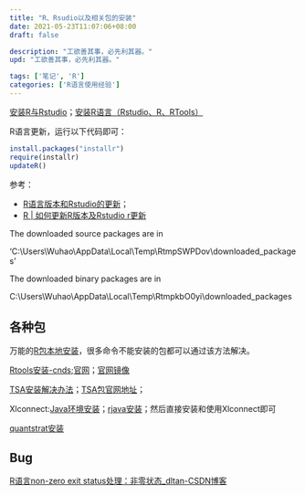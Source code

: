 ```yaml
---
title: "R、Rsudio以及相关包的安装"
date: 2021-05-23T11:07:06+08:00
draft: false

description: "工欲善其事，必先利其器。"
upd: "工欲善其事，必先利其器。"

tags: ['笔记', 'R']
categories: ['R语言使用经验']
---
```


<!--more-->

[安装R与Rstudio](https://zhuanlan.zhihu.com/p/109468400)；[安装R语言（Rstudio、R、RTools）](https://zhuanlan.zhihu.com/p/146289185)

R语言更新，运行以下代码即可：

```R
install.packages("installr")
require(installr)
updateR()
```

参考：

- [R语言版本和Rstudio的更新](https://www.jianshu.com/p/5989f295b9e9)；
- [R | 如何更新R版本及Rstudio r更新](https://blog.csdn.net/weixin_41859179/article/details/97570369)


The downloaded source packages are in

‘C:\Users\Wuhao\AppData\Local\Temp\RtmpSWPDov\downloaded_packages’

 

The downloaded binary packages are in

C:\Users\Wuhao\AppData\Local\Temp\RtmpkbO0yi\downloaded_packages

 

##  各种包

万能的[R包本地安装](https://blog.csdn.net/zdx1996/article/details/86629965)，很多命令不能安装的包都可以通过该方法解决。



[Rtools安装-cnds](https://blog.csdn.net/weixin_42098685/article/details/105864543);[官网](https://cran.rstudio.com/bin/windows/Rtools/)；[官网镜像](https://mirrors.tuna.tsinghua.edu.cn/CRAN/)

 

[TSA安装解决办法](https://blog.csdn.net/chen_dal/article/details/106193038)；[TSA包官网地址](https://cran.r-project.org/src/contrib/Archive/TSA/)；

 

Xlconnect:[Java环境安装](https://www.jianshu.com/p/169bc950316b)；[rjava安装](https://www.cnblogs.com/ohshit/p/6159644.html)；然后直接安装和使用Xlconnect即可

 

[quantstrat安装](https://stackoverflow.com/questions/44891437/install-quantstrat-for-r-latest-r-version)



## Bug

[R语言non-zero exit status处理：非零状态_dltan-CSDN博客](https://blog.csdn.net/tandelin/article/details/87719623)